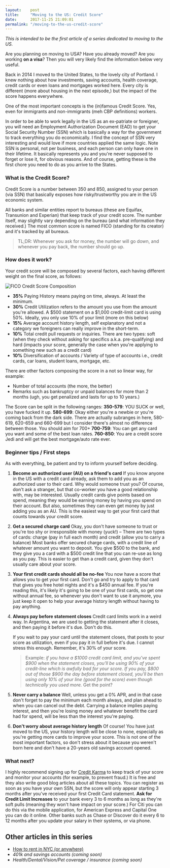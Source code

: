 ```yaml
---
layout:    post
title:     "Moving to the US: Credit Score"
date:      2017-11-25 21:09:01
permalink: "/moving-to-the-us-credit-score"
---
```


*This is intended to be the first article of a series dedicated to moving to the US.*

Are you planning on moving to USA? Have you already moved? Are you working **on a visa**? Then you will very likely find the information below very useful.

Back in 2014 I moved to the United States, to the lovely city of Portland. I knew nothing about how investments, saving accounts, health coverage, credit cards or even loans and mortgages worked here. Every city is different (more about housing in the next episode,) but the impact of the score happens everywhere.

One of the most important concepts is the (in)famous Credit Score. Yes, even for immigrants and non-immigrants (meh CBP definitions) workers.

In order to be able to work legally in the US as an ex-patriate or foreigner, you will need an Employment Authorization Document (EAD) to get your Social Security Number (SSN) which is basically a way for the government to track everything you do economically. I find the concept of SSN very interesting and would love if more countries applied the same logic. Note SSN is personal, not per business, and each person can only have one in their lifetime. It basically represents you and you're never supposed to forget or lose it, for obvious reasons. And of course, getting these is the first chore you need to do as you arrive to the States.

### What is the Credit Score?

Credit Score is a number between 350 and 850, assigned to your person (via SSN) that basically exposes how risky/trustworthy you are in the US economic system.

All banks and similar entities report to bureaus (these are Equifax, Transunion and Experian) that keep track of your credit score. The number itself, may slightly vary depending on the bureau (and what information they received.) The most common score is named FICO (standing for its creator) and it's tracked by all bureaus.

> TL;DR: Whenever you ask for money, the number will go down, and whenever you pay back, the number should go up.

### How does it work?

Your credit score will be composed by several factors, each having different weight on the final score, as follows:

<img src="/notes/assets/images/credit-score-composition.png" alt="FICO Credit Score Composition" style="max-width: 100%">

* **35%** Paying History means paying on time, always. At least the minimum.
* **30%** Credit Utilization refers to the amount you use from the amount you're allowed. A $500 statement on a $1,000 credit-limit card is using 50%. Ideally, you only use 10% of your limit (more on this below)
* **15%** Average account history length, self explanatory and not a category we foreigners can really improve in the short-term.
* **10%** Total credit pull requests or inquiries. There are two types: soft (when they check without asking for specifics a.k.a. pre-qualifying) and hard (impacts your score, generally the case when you're applying to something new such as a credit card)
* **10%** Diversification of accounts / Variety of type of accounts i.e., credit cards, car loans, student loans, mortgage, etc.

There are other factors composing the score in a not so linear way, for example:
* Number of total accounts (the more, the better)
* Remarks such as bankruptcy or unpaid balances for more than 2 months (ugh, you get penalized and lasts for up to 10 years.)

The Score can be split in the following ranges:
**350-579**: YOU SUCK or well, you have fucked it up.
**580-699**: Okay either you're a newbie or you're coming back from the dark side. There are actually subranges in here, 580-619, 620-659 and 660-699 but I consider there's almost no difference between those. You should aim for 700+
**700-759**: You can get any card you want and some of the best loan rates.
**760-850**: You are a credit score Jedi and will get the best mortgage/auto rate ever.

### Beginner tips / First steps

As with everything, be patient and try to inform yourself before deciding.

1. **Become an authorized user (AU) on a friend's card**
    If you know anyone in the US with a credit card already, ask them to add you as an authorized user to their card. Why would someone trust you? Of course, don't ask a stranger, but that co-worker you have a good relationship with, may be interested. Usually credit cards give points based on spend, meaning they would be earning money by having you spend on their account. But also, sometimes they can even get money by just adding you as an AU. This is the easiest way to get your first card that counts towards your credit score.
2. **Get a secured charge card**
    Okay, you don't have someone to trust or you're too shy or irresponsible with money (yuck!) – There are two types of cards: charge (pay in full each month) and credit (allow you to carry a balance)
    Most banks offer secured charge cards, with a credit line of whatever amount you want to deposit. You give $500 to the bank, and they give you a card with a $500 credit line that you can re-use as long as you pay. This is easier to get than a credit card, given they don't usually care about your score.
3. **Your first credit cards should all be no-fee**
    You now have a score that allows you to get your first card. Don't go and try to apply to that card that gives you free hotel nights and it's a $450 annual fee. If you're reading this, it's likely it's going to be one of your first cards, so get one without annual fee, so whenever you don't want to use it anymore, you just keep it open to help your average history length without having to pay anything.
4. **Always pay before statement closes**
    Credit card limits work in a weird way. In Argentina, we are used to getting the statement after it closes, and then paying it before it's due. Don't do this.
    
    If you wait to pay your card until the statement closes, that posts to your score as utilization, even if you pay it in full before it's due. I cannot stress this enough. Remember, it's 30% of your score.
    > Example: *if you have a $1000 credit card limit, and you've spent $900 when the statement closes, you'll be using 90% of your credit-line which is awfully bad for your score. If you pay, $800 out of those $900 the day before statement closed, you'll be then using only 10% of your line (good for the score) even though technically you used more.* Get the point?
5. **Never carry a balance**
    Well, unless you get a 0% APR, and in that case don't forget to pay the minimum each month always, and plan ahead to when you can cancel out the debt. Carrying a balance implies paying interest, and then you're losing money and whatever benefit the card had for spend, will be less than the interest you're paying.
6. **Don't worry about average history length**
    Of course! You have just moved to the US, your history length will be close to none, especially as you're getting more cards to improve your score. This is not one of the most important factors, so don't stress about it because you weren't born here and don't have a 20-years old savings account opened.

### What next?

I highly recommend signing up for [Credit Karma](https://www.creditkarma.com) to keep track of your score and monitor your accounts (for example, to prevent fraud.) It is free and they also write good blog articles about all these topics. You can register as soon as you have your own SSN, but the score will only appear starting 3 months after you've received your first Credit Card statement.
**Ask for Credit Limit Increases** to your bank every 3 to 6 months as long as they're soft pulls (meaning they won't have impact on your score.) For Citi you can do this via the mobile application, for American Express and Capital One you can do it online. Other banks such as Chase or Discover do it every 6 to 12 months after you update your salary in their systems, or via phone.

## Other articles in this series

* [How to rent in NYC (or anywhere)](https://tomasroggero.com/notes/how-to-rent-in-nyc-or-anywhere)
* _401k and savings accounts (coming soon)_
* _Health/Dental/Vision/Pet coverage / insurance (coming soon)_
